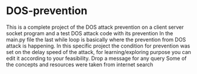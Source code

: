 # DOS-prevention
This is a complete project of the DOS attack prevention on a client server socket program and a test DOS attack code with its prevention
In the main.py file the last while loop is basically where the prevention from DOS attack is happening.
In this specific project the condition for prevention was set on the delay speed of the attack, for learning/exploring purpose you can edit it according to your feasibility.
Drop a message for any query
Some of the concepts and resources were taken from internet search
